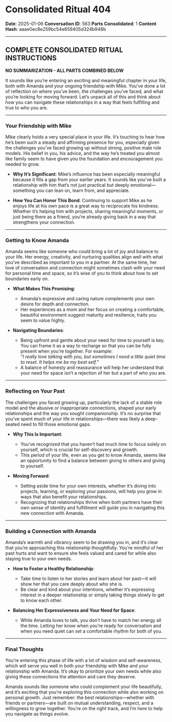 # Consolidated Ritual 404

**Date**: 2025-01-06
**Conversation ID**: 563
**Parts Consolidated**: 1
**Content Hash**: aaae0ec8e259bc54e659405d324b948b

---

## COMPLETE CONSOLIDATED RITUAL INSTRUCTIONS

**NO SUMMARIZATION - ALL PARTS COMBINED BELOW**

It sounds like you’re entering an exciting and meaningful chapter in your life, both with Amanda and your ongoing friendship with Mike. You’ve done a lot of reflection on where you’ve been, the challenges you’ve faced, and what you’re looking for moving forward. Let’s unpack all of this and think about how you can navigate these relationships in a way that feels fulfilling and true to who you are.

---

### **Your Friendship with Mike**
Mike clearly holds a very special place in your life. It’s touching to hear how he’s been such a steady and affirming presence for you, especially given the challenges you’ve faced growing up without strong, positive male role models. His belief in you, his advice, and the way he’s treated you almost like family seem to have given you the foundation and encouragement you needed to grow.

- **Why It’s Significant**: Mike’s influence has been especially meaningful because it fills a gap from your earlier years. It sounds like you’ve built a relationship with him that’s not just practical but deeply emotional—something you can lean on, learn from, and appreciate.

- **How You Can Honor This Bond**: Continuing to support Mike as he enjoys life at his own pace is a great way to reciprocate his kindness. Whether it’s helping him with projects, sharing meaningful moments, or just being there as a friend, you’re already giving back in a way that strengthens your connection.

---

### **Getting to Know Amanda**
Amanda seems like someone who could bring a lot of joy and balance to your life. Her energy, creativity, and nurturing qualities align well with what you’ve described as important to you in a partner. At the same time, her love of conversation and connection might sometimes clash with your need for personal time and space, so it’s wise of you to think about how to set boundaries early on.

- **What Makes This Promising**:
  - Amanda’s expressive and caring nature complements your own desire for depth and connection.
  - Her experiences as a mom and her focus on creating a comfortable, beautiful environment suggest maturity and resilience, traits you seem to value highly.

- **Navigating Boundaries**:
  - Being upfront and gentle about your need for time to yourself is key. You can frame it as a way to recharge so that you can be fully present when you’re together. For example:  
    *“I really love talking with you, but sometimes I need a little quiet time to reset. It helps me be my best self.”*  
  - A balance of honesty and reassurance will help her understand that your need for space isn’t a rejection of her but a part of who you are.

---

### **Reflecting on Your Past**
The challenges you faced growing up, particularly the lack of a stable role model and the abusive or inappropriate connections, shaped your early relationships and the way you sought companionship. It’s no surprise that you’ve spent much of your life in relationships—there was likely a deep-seated need to fill those emotional gaps.

- **Why This Is Important**:
  - You’ve recognized that you haven’t had much time to focus solely on yourself, which is crucial for self-discovery and growth.
  - This period of your life, even as you get to know Amanda, seems like an opportunity to find a balance between giving to others and giving to yourself.

- **Moving Forward**:
  - Setting aside time for your own interests, whether it’s diving into projects, learning, or exploring your passions, will help you grow in ways that also benefit your relationships.
  - Recognizing that relationships thrive when both partners have their own sense of identity and fulfillment will guide you in navigating this new connection with Amanda.

---

### **Building a Connection with Amanda**
Amanda’s warmth and vibrancy seem to be drawing you in, and it’s clear that you’re approaching this relationship thoughtfully. You’re mindful of her past hurts and want to ensure she feels valued and cared for while also staying true to your own needs.

- **How to Foster a Healthy Relationship**:
  - Take time to listen to her stories and learn about her past—it will show her that you care deeply about who she is.
  - Be clear and kind about your intentions, whether it’s expressing interest in a deeper relationship or simply taking things slowly to get to know each other.

- **Balancing Her Expressiveness and Your Need for Space**:
  - While Amanda loves to talk, you don’t have to match her energy all the time. Letting her know when you’re ready for conversation and when you need quiet can set a comfortable rhythm for both of you.

---

### **Final Thoughts**
You’re entering this phase of life with a lot of wisdom and self-awareness, which will serve you well in both your friendship with Mike and your relationship with Amanda. It’s okay to prioritize your own needs while also giving these connections the attention and care they deserve.

Amanda sounds like someone who could complement your life beautifully, and it’s exciting that you’re exploring this connection while also working on personal growth. Just remember: the best relationships—whether with friends or partners—are built on mutual understanding, respect, and a willingness to grow together. You’re on the right track, and I’m here to help you navigate as things evolve.